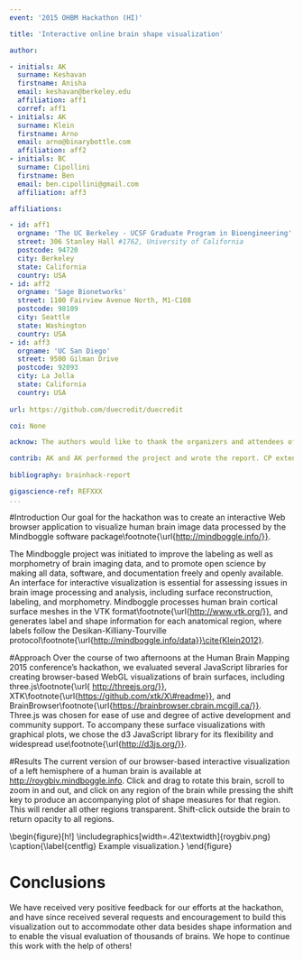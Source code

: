 ```yaml
---
event: '2015 OHBM Hackathon (HI)'

title: 'Interactive online brain shape visualization'  

author:

- initials: AK
  surname: Keshavan
  firstname: Anisha
  email: keshavan@berkeley.edu
  affiliation: aff1
  corref: aff1
- initials: AK
  surname: Klein
  firstname: Arno
  email: arno@binarybottle.com 
  affiliation: aff2
- initials: BC
  surname: Cipollini
  firstname: Ben
  email: ben.cipollini@gmail.com 
  affiliation: aff3

affiliations: 

- id: aff1
  orgname: 'The UC Berkeley - UCSF Graduate Program in Bioengineering'
  street: 306 Stanley Hall #1762, University of California
  postcode: 94720
  city: Berkeley
  state: California
  country: USA
- id: aff2
  orgname: 'Sage Bionetworks'
  street: 1100 Fairview Avenue North, M1-C108
  postcode: 98109
  city: Seattle
  state: Washington
  country: USA
- id: aff3
  orgname: 'UC San Diego'
  street: 9500 Gilman Drive
  postcode: 92093
  city: La Jolla
  state: California
  country: USA
  
url: https://github.com/duecredit/duecredit

coi: None

acknow: The authors would like to thank the organizers and attendees of the 2015 OHBM Hackathon. This project is supported in part by a grant from the NSF (award 1429999).

contrib: AK and AK performed the project and wrote the report. CP extended this work and is actively maintaining ROYGBIV. 
  
bibliography: brainhack-report

gigascience-ref: REFXXX
...
```


#Introduction
Our goal for the hackathon was to create an interactive Web browser application to visualize human brain image data processed by the Mindboggle software package\footnote{\url{http://mindboggle.info/}}.

The Mindboggle project was initiated to improve the labeling as well as morphometry of brain imaging data, and to promote open science by making all data, software, and documentation freely and openly available. An interface for interactive visualization is essential for assessing issues in brain image processing and analysis, including surface reconstruction, labeling, and morphometry. Mindboggle processes human brain cortical surface meshes in the VTK format\footnote{\url{http://www.vtk.org/}}, and generates label and shape information for each anatomical region, where labels follow the Desikan-Killiany-Tourville protocol\footnote{\url{http://mindboggle.info/data}}\cite{Klein2012}.

#Approach
Over the course of two afternoons at the Human Brain Mapping 2015 conference’s hackathon, we evaluated several JavaScript libraries for creating browser-based WebGL visualizations of brain surfaces, including three.js\footnote{\url{ http://threejs.org/}}, XTK\footnote{\url{https://github.com/xtk/X\#readme}}, and BrainBrowser\footnote{\url{https://brainbrowser.cbrain.mcgill.ca/}}. Three.js was chosen for ease of use and degree of active development and community support. To accompany these surface visualizations with graphical plots, we chose the d3 JavaScript library for its flexibility and widespread use\footnote{\url{http://d3js.org/}}.

#Results
The current version of our browser-based interactive visualization of a left hemisphere of a human brain is available at http://roygbiv.mindboggle.info. Click and drag to rotate this brain, scroll to zoom in and out, and click on any region of the brain while pressing the shift key to produce an accompanying plot of shape measures for that region. This will render all other regions transparent. Shift-click outside the brain to return opacity to all regions.

\begin{figure}[h!]
  \includegraphics[width=.42\textwidth]{roygbiv.png}
  \caption{\label{centfig} Example visualization.}
\end{figure}

# Conclusions
We have received very positive feedback for our efforts at the hackathon, and have since received several requests and encouragement to build this visualization out to accommodate other data besides shape information and to enable the visual evaluation of thousands of brains. We hope to continue this work with the help of others!
